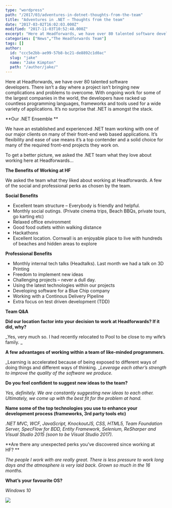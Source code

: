 ```yaml
---
type: "wordpress"
path: "/2017/03/adventures-in-dotnet-thoughts-from-the-team"
title: "Adventures in .NET – Thoughts from the team"
date: "2017-03-02T16:02:03.000Z"
modified: "2017-11-03T10:52:48.000Z"
excerpt: "Here at Headforwards, we have over 80 talented software developers. There isn’t a day where a project isn’t bringing new complications and problems to overcome. With ongoing work for some of the largest companies in the world, the developers have racked up countless programming languages, frameworks and tools used for a wide variety of applications. It’s …"
categories: ["News","The Headforwards Team"]
tags: []
author:
  id: "ccc5e2bb-ae99-57b8-bc21-de8892c1d0ac"
  slug: "jake"
  name: "Jake Kimpton"
  path: "/author/jake/"
---
```

Here at Headforwards, we have over 80 talented software developers. There isn’t a day where a project isn’t bringing new complications and problems to overcome. With ongoing work for some of the largest companies in the world, the developers have racked up countless programming languages, frameworks and tools used for a wide variety of applications. It’s no surprise that .NET is amongst the stack.

**Our .NET Ensemble **

We have an established and experienced .NET team working with one of our major clients on many of their front-end web based applications. It’s flexibility and ease of use means it’s a top contender and a solid choice for many of the required front-end projects they work on.

To get a better picture, we asked the .NET team what they love about working here at Headforwards…

**The Benefits of Working at HF**

We asked the team what they liked about working at Headforwards. A few of the social and professional perks as chosen by the team.

**Social Benefits**

*   Excellent team structure – Everybody is friendly and helpful.
*   Monthly social outings. (Private cinema trips, Beach BBQs, private tours, go karting etc)
*   Relaxed office environment
*   Good food outlets within walking distance
*   Hackathons
*   Excellent location. Cornwall is an enjoyable place to live with hundreds of beaches and hidden areas to explore

**Professional Benefits**

*   Monthly internal tech talks (Headtalks). Last month we had a talk on 3D Printing
*   Freedom to implement new ideas
*   Challenging projects – never a dull day.
*   Using the latest technologies within our projects
*   Developing software for a Blue Chip company
*   Working with a Continous Delivery Pipeline
*   Extra focus on test driven development (TDD)

**Team Q&A**

**Did our location factor into your decision to work at Headforwards? If it did, why?**

_Yes, very much so. I had recently relocated to Pool to be close to my wife’s family. _

**A few advantages of working within a team of like-minded programmers.**

_Learning is accelerated because of being exposed to different ways of doing things and different ways of thinking. __Leverage each other’s strength to improve the quality of the software we produce._

**Do you feel confident to suggest new ideas to the team?**

_Yes, definitely. We are constantly suggesting new ideas to each other. Ultimately, we come up with the best fit for the problem at hand._

**Name some of the top technologies you use to enhance your development process (frameworks, 3rd party tools etc)**

_.NET MVC, WCF, JavaScript, KnockoutJS, CSS, HTML5, Team Foundation Server, SpecFlow for BDD, Entity Framework, Selenium, ReSharper and Visual Studio 2015 (soon to be Visual Studio 2017)._

**Are there any unexpected perks you’ve discovered since working at HF? **

_The people I work with are really great. There is less pressure to work long days and the atmosphere is very laid back. Grown so much in the 16 months._

**What’s your favourite OS?**

_Windows 10_

![](/wp-content/uploads/2017/03/benefits.png)